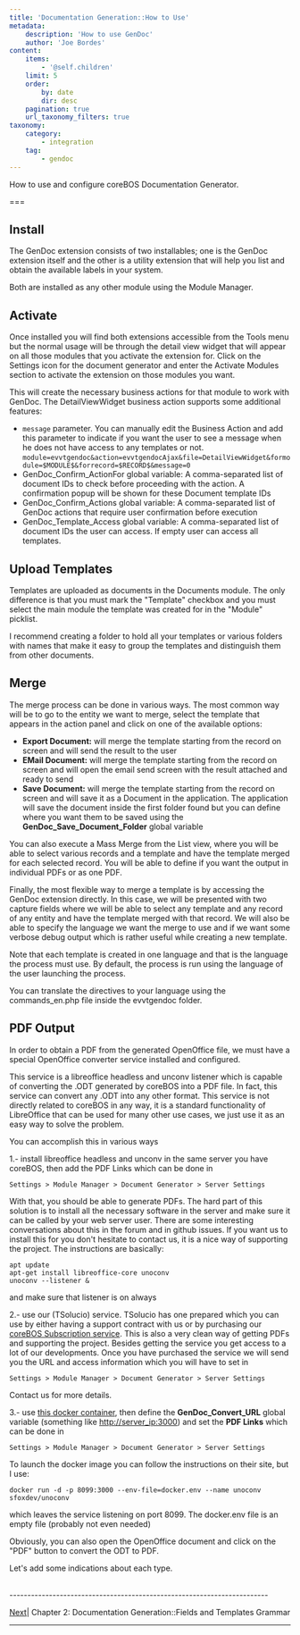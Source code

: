 ```yaml
---
title: 'Documentation Generation::How to Use'
metadata:
    description: 'How to use GenDoc'
    author: 'Joe Bordes'
content:
    items:
        - '@self.children'
    limit: 5
    order:
        by: date
        dir: desc
    pagination: true
    url_taxonomy_filters: true
taxonomy:
    category:
        - integration
    tag:
        - gendoc
---
```


How to use and configure coreBOS Documentation Generator.

===

## Install

The GenDoc extension consists of two installables; one is the GenDoc extension itself and the other is a utility extension that will help you list and obtain the available labels in your system.

Both are installed as any other module using the Module Manager.

## Activate

Once installed you will find both extensions accessible from the Tools menu but the normal usage will be through the detail view widget that will appear on all those modules that you activate the extension for. Click on the Settings icon for the document generator and enter the Activate Modules section to activate the extension on those modules you want.

This will create the necessary business actions for that module to work with GenDoc. The DetailViewWidget business action supports some additional features:

* `message` parameter. You can manually edit the Business Action and add this parameter to indicate if you want the user to see a message when he does not have access to any templates or not. `module=evvtgendoc&action=evvtgendocAjax&file=DetailViewWidget&formodule=$MODULE$&forrecord=$RECORD$&message=0`
* GenDoc_Confirm_ActionFor global variable: A comma-separated list of document IDs to check before proceeding with the action. A confirmation popup will be shown for these Document template IDs
* GenDoc_Confirm_Actions global variable: A comma-separated list of GenDoc actions that require user confirmation before execution
* GenDoc_Template_Access global variable: A comma-separated list of document IDs the user can access. If empty user can access all templates.

## Upload Templates

Templates are uploaded as documents in the Documents module. The only difference is that you must mark the "Template" checkbox and you must select the main module the template was created for in the "Module" picklist.

I recommend creating a folder to hold all your templates or various folders with names that make it easy to group the templates and distinguish them from other documents.

## Merge

The merge process can be done in various ways. The most common way will be to go to the entity we want to merge, select the template that appears in the action panel and click on one of the available options:

- **Export Document:** will merge the template starting from the record on screen and will send the result to the user
- **EMail Document:** will merge the template starting from the record on screen and will open the email send screen with the result attached and ready to send
- **Save Document:** will merge the template starting from the record on screen and will save it as a Document in the application. The application will save the document inside the first folder found but you can define where you want them to be saved using the **GenDoc_Save_Document_Folder** global variable

You can also execute a Mass Merge from the List view, where you will be able to select various records and a template and have the template merged for each selected record. You will be able to define if you want the output in individual PDFs or as one PDF.

Finally, the most flexible way to merge a template is by accessing the GenDoc extension directly. In this case, we will be presented with two capture fields where we will be able to select any template and any record of any entity and have the template merged with that record. We will also be able to specify the language we want the merge to use and if we want some verbose debug output which is rather useful while creating a new template.

Note that each template is created in one language and that is the language the process must use. By default, the process is run using the language of the user launching the process.

You can translate the directives to your language using the commands_en.php file inside the evvtgendoc folder.

## PDF Output

In order to obtain a PDF from the generated OpenOffice file, we must have a special OpenOffice converter service installed and configured.

This service is a libreoffice headless and unconv listener which is capable of converting the .ODT generated by coreBOS into a PDF file. In fact, this service can convert any .ODT into any other format. This service is not directly related to coreBOS in any way, it is a standard functionality of LibreOffice that can be used for many other use cases, we just use it as an easy way to solve the problem.

You can accomplish this in various ways

1.- install libreoffice headless and unconv in the same server you have coreBOS, then add the PDF Links which can be done in

```
Settings > Module Manager > Document Generator > Server Settings
```
With that, you should be able to generate PDFs. The hard part of this solution is to install all the necessary software in the server and make sure it can be called by your web server user. There are some interesting conversations about this in the forum and in github issues. If you want us to install this for you don't hesitate to contact us, it is a nice way of supporting the project. The instructions are basically:

```
apt update
apt-get install libreoffice-core unoconv
unoconv --listener &
```

and make sure that listener is on always

2.- use our (TSolucio) service. TSolucio has one prepared which you can use by either having a support contract with us or by purchasing our [coreBOS Subscription service](https://blog.corebos.org/blog/corebossubscription). This is also a very clean way of getting PDFs and supporting the project. Besides getting the service you get access to a lot of our developments. Once you have purchased the service we will send you the URL and access information which you will have to set in

```
Settings > Module Manager > Document Generator > Server Settings
```

Contact us for more details.

3.- use [this docker container](https://github.com/sfoxdev/docker-unoconv), then define the **GenDoc_Convert_URL** global variable (something like [http://server_ip:3000](http://server_ip:3000/)) and set the **PDF Links** which can be done in
```
Settings > Module Manager > Document Generator > Server Settings
```
To launch the docker image you can follow the instructions on their site, but I use:
```
docker run -d -p 8099:3000 --env-file=docker.env --name unoconv sfoxdev/unoconv
```
which leaves the service listening on port 8099. The docker.env file is an empty file (probably not even needed)

Obviously, you can also open the OpenOffice document and click on the "PDF" button to convert the ODT to PDF.

Let's add some indications about each type.


<br>
------------------------------------------------------------------------

[Next](../04.gramatica)| Chapter 2: Documentation Generation::Fields and Templates Grammar

------------------------------------------------------------------------